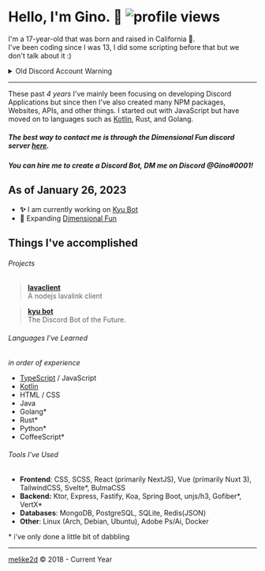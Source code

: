 # Hello, I'm Gino.  👋 ![profile views](https://komarev.com/ghpvc/?username=melike2d)

I'm a 17-year-old that was born and raised in California 🐻.   
I've been coding since I was 13, I did some scripting before that but we don't talk about it :)

<details>
  <summary>Old Discord Account Warning</summary>
  My previous Discord account (2D#1337/5773) has been compromised... if anything has been sent to you: report the account and DM screenshots to my new main account (Gino#0001)
</details>

---

These past _4 years_ I've mainly been focusing on developing Discord Applications but since then I've also created many NPM packages, Websites, APIs, and other things.
I started out with JavaScript but have moved on to languages such as [Kotlin](https://kotlinlang.org), Rust, and Golang.

##### The best way to contact me is through the Dimensional Fun discord server [**here**](https://discord.gg/8R4d8RydT4).

##### You can hire me to create a Discord Bot, DM me on Discord @Gino#0001!

## As of **January 26, 2023**

- **✨** I am currently working on [Kyu Bot](https://kyubot.app)
- **🔭** Expanding [Dimensional Fun](https://github.com/dimensional-fun) 

## Things I've accomplished

###### Projects

> [**lavaclient**](https://github.com/lavaclient)  
> A nodejs lavalink client 

> [**kyu bot**](https://kyubot.app)  
> The Discord Bot of the Future.

<!-- > [**krypton**](https://github.com/krypton-lib)   -->
<!-- > A kotlin multi-platform player library -->

<!-- > [**mixtape**](https://github.com/mixtape-bot) (shutdown)   -->
<!-- > A discord music bot that's in over **3,700** servers. -->

<!-- - [**keiryo**](https://github.com/keiryojs): A distributed nodejs library for interfacing with the Discord API and Gateway. -->

###### Languages I've Learned

*in order of experience*

- [TypeScript](https://www.typescriptlang.org) / JavaScript
- [Kotlin](https://kotlinlang.org/)
- HTML / CSS
- Java
- Golang*
- Rust*
- Python*
- CoffeeScript*

###### Tools I've Used

- **Frontend**: CSS, SCSS, React (primarily NextJS), Vue (primarily Nuxt 3), TailwindCSS, Svelte*, BulmaCSS
- **Backend:** Ktor, Express, Fastify, Koa, Spring Boot, unjs/h3, Gofiber*, VertX*
- **Databases**: MongoDB, PostgreSQL, SQLite, Redis(JSON)
- **Other**: Linux (Arch, Debian, Ubuntu), Adobe Ps/Ai, Docker

\* i've only done a little bit of dabbling

---

[melike2d](https://2d.gay) &copy; 2018 - Current Year
